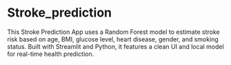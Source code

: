 # Stroke_prediction
This Stroke Prediction App uses a Random Forest model to estimate stroke risk based on age, BMI, glucose level, heart disease, gender, and smoking status. Built with Streamlit and Python, it features a clean UI and local model for real-time health prediction.
